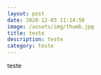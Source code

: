 ```yaml
---
layout: post
date: 2020-12-03 11:14:50
image: /assets/img/thumb.jpg
title: teste
description: teste
category: teste
---
```

teste